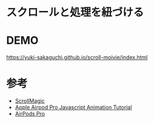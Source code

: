 # スクロールと処理を紐づける

# DEMO
https://yuki-sakaguchi.github.io/scroll-moivie/index.html

# 参考
- [ScrollMagic](https://scrollmagic.io/)
- [Apple Airpod Pro Javascript Animation Tutorial](https://www.youtube.com/watch?v=wLUJ9VNzZXo&t=21s)
- [AirPods Pro](https://www.apple.com/jp/airpods-pro/?afid=p238%7CsEYFjztHr-dc_mtid_209253th65612_pcrid_401432621002_pgrid_80934223565_&cid=wwa-jp-kwgo-wearables-slid---productid--)